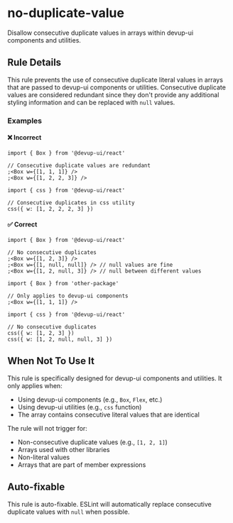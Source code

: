 # no-duplicate-value

Disallow consecutive duplicate values in arrays within devup-ui components and utilities.

## Rule Details

This rule prevents the use of consecutive duplicate literal values in arrays that are passed to devup-ui components or utilities. Consecutive duplicate values are considered redundant since they don't provide any additional styling information and can be replaced with `null` values.

### Examples

#### ❌ Incorrect

```tsx
import { Box } from '@devup-ui/react'

// Consecutive duplicate values are redundant
;<Box w={[1, 1, 1]} />
;<Box w={[1, 2, 2, 3]} />
```

```tsx
import { css } from '@devup-ui/react'

// Consecutive duplicates in css utility
css({ w: [1, 2, 2, 2, 3] })
```

#### ✅ Correct

```tsx
import { Box } from '@devup-ui/react'

// No consecutive duplicates
;<Box w={[1, 2, 3]} />
;<Box w={[1, null, null]} /> // null values are fine
;<Box w={[1, 2, null, 3]} /> // null between different values
```

```tsx
import { Box } from 'other-package'

// Only applies to devup-ui components
;<Box w={[1, 1, 1]} />
```

```tsx
import { css } from '@devup-ui/react'

// No consecutive duplicates
css({ w: [1, 2, 3] })
css({ w: [1, 2, null, null, 3] })
```

## When Not To Use It

This rule is specifically designed for devup-ui components and utilities. It only applies when:

- Using devup-ui components (e.g., `Box`, `Flex`, etc.)
- Using devup-ui utilities (e.g., `css` function)
- The array contains consecutive literal values that are identical

The rule will not trigger for:

- Non-consecutive duplicate values (e.g., `[1, 2, 1]`)
- Arrays used with other libraries
- Non-literal values
- Arrays that are part of member expressions

## Auto-fixable

This rule is auto-fixable. ESLint will automatically replace consecutive duplicate values with `null` when possible.
